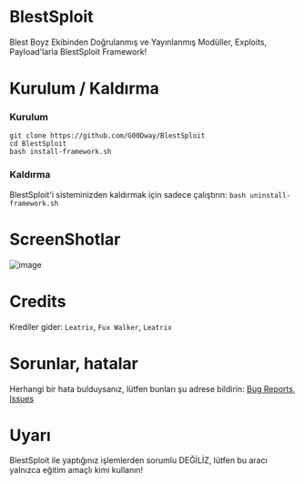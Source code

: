# BlestSploit
Blest Boyz Ekibinden Doğrulanmış ve Yayınlanmış Modüller, Exploits, Payload'larla BlestSploit Framework!
# Kurulum / Kaldırma
### Kurulum
```
git clone https://github.com/G00Dway/BlestSploit
cd BlestSploit
bash install-framework.sh
```
### Kaldırma
BlestSploit'i sisteminizden kaldırmak için sadece çalıştırın: `bash uninstall-framework.sh`
# ScreenShotlar
![image](https://user-images.githubusercontent.com/80381071/182795041-580c18f2-f84e-486d-9764-f35093b7ea13.png)
# Credits
Krediler gider: `Leatrix`, `Fux Walker`, `Leatrix`
# Sorunlar, hatalar
Herhangi bir hata bulduysanız, lütfen bunları şu adrese bildirin: <a href="https://github.com/G00Dway/BlestSploit/issues">Bug Reports, Issues</a>
# Uyarı
BlestSploit ile yaptığınız işlemlerden sorumlu DEĞİLİZ, lütfen bu aracı yalnızca eğitim amaçlı kimi kullanın!
